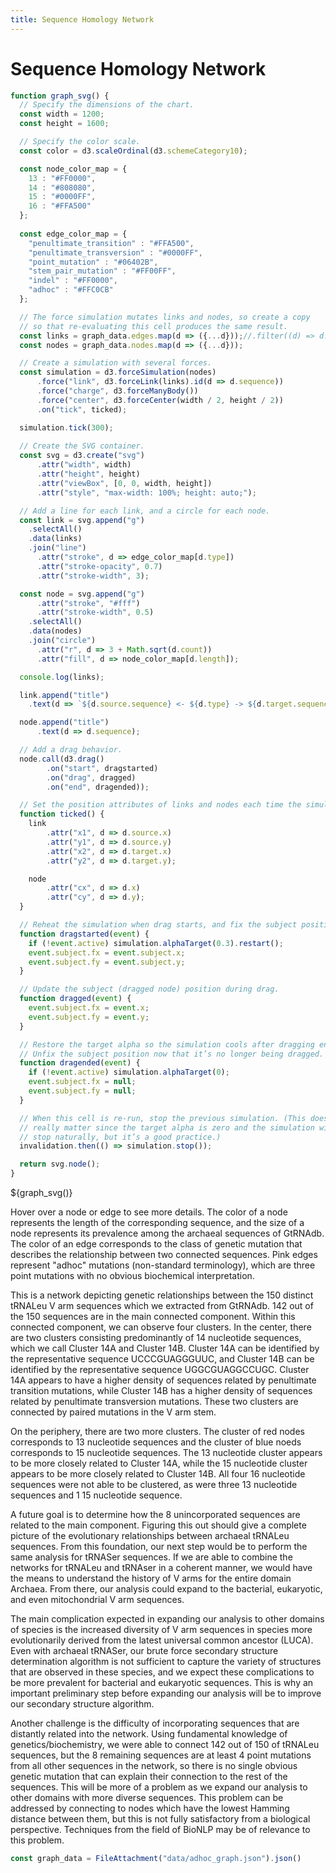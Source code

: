 ```yaml
---
title: Sequence Homology Network
---
```


# Sequence Homology Network


```js
function graph_svg() {
  // Specify the dimensions of the chart.
  const width = 1200;
  const height = 1600;

  // Specify the color scale.
  const color = d3.scaleOrdinal(d3.schemeCategory10);

  const node_color_map = {
    13 : "#FF0000",
    14 : "#808080",
    15 : "#0000FF",
    16 : "#FFA500"
  };
  
  const edge_color_map = {
    "penultimate_transition" : "#FFA500",
    "penultimate_transversion" : "#0000FF",
    "point_mutation" : "#06402B",
    "stem_pair_mutation" : "#FF00FF",
    "indel" : "#FF0000",
    "adhoc" : "#FFC0CB"
  };

  // The force simulation mutates links and nodes, so create a copy
  // so that re-evaluating this cell produces the same result.
  const links = graph_data.edges.map(d => ({...d}));//.filter((d) => d.type !== 'stem_pair_mutation');
  const nodes = graph_data.nodes.map(d => ({...d}));

  // Create a simulation with several forces.
  const simulation = d3.forceSimulation(nodes)
      .force("link", d3.forceLink(links).id(d => d.sequence))
      .force("charge", d3.forceManyBody())
      .force("center", d3.forceCenter(width / 2, height / 2))
      .on("tick", ticked);

  simulation.tick(300);
  
  // Create the SVG container.
  const svg = d3.create("svg")
      .attr("width", width)
      .attr("height", height)
      .attr("viewBox", [0, 0, width, height])
      .attr("style", "max-width: 100%; height: auto;");

  // Add a line for each link, and a circle for each node.
  const link = svg.append("g")
    .selectAll()
    .data(links)
    .join("line")
      .attr("stroke", d => edge_color_map[d.type])
      .attr("stroke-opacity", 0.7)
      .attr("stroke-width", 3);

  const node = svg.append("g")
      .attr("stroke", "#fff")
      .attr("stroke-width", 0.5)
    .selectAll()
    .data(nodes)
    .join("circle")
      .attr("r", d => 3 + Math.sqrt(d.count))
      .attr("fill", d => node_color_map[d.length]);

  console.log(links);

  link.append("title")
    .text(d => `${d.source.sequence} <- ${d.type} -> ${d.target.sequence}`);

  node.append("title")
      .text(d => d.sequence);

  // Add a drag behavior.
  node.call(d3.drag()
        .on("start", dragstarted)
        .on("drag", dragged)
        .on("end", dragended));

  // Set the position attributes of links and nodes each time the simulation ticks.
  function ticked() {
    link
        .attr("x1", d => d.source.x)
        .attr("y1", d => d.source.y)
        .attr("x2", d => d.target.x)
        .attr("y2", d => d.target.y);

    node
        .attr("cx", d => d.x)
        .attr("cy", d => d.y);
  }

  // Reheat the simulation when drag starts, and fix the subject position.
  function dragstarted(event) {
    if (!event.active) simulation.alphaTarget(0.3).restart();
    event.subject.fx = event.subject.x;
    event.subject.fy = event.subject.y;
  }

  // Update the subject (dragged node) position during drag.
  function dragged(event) {
    event.subject.fx = event.x;
    event.subject.fy = event.y;
  }

  // Restore the target alpha so the simulation cools after dragging ends.
  // Unfix the subject position now that it’s no longer being dragged.
  function dragended(event) {
    if (!event.active) simulation.alphaTarget(0);
    event.subject.fx = null;
    event.subject.fy = null;
  }

  // When this cell is re-run, stop the previous simulation. (This doesn’t
  // really matter since the target alpha is zero and the simulation will
  // stop naturally, but it’s a good practice.)
  invalidation.then(() => simulation.stop());

  return svg.node();
}
```

<div class="grid grid-cols-1">
    ${graph_svg()}
</div>

Hover over a node or edge to see more details. The color of a node represents the length of the corresponding sequence, and the size of a node represents its prevalence among the archaeal sequences of GtRNAdb. The color of an edge corresponds to the class of genetic mutation that describes the relationship between two connected sequences. Pink edges represent "adhoc" mutations (non-standard terminology), which are three point mutations with no obvious biochemical interpretation.

This is a network depicting genetic relationships between the 150 distinct tRNALeu V arm sequences which we extracted from GtRNAdb. 142 out of the 150 sequences are in the main connected component. Within this connected component, we can observe four clusters. In the center, there are two clusters consisting predominantly of 14 nucleotide sequences, which we call Cluster 14A and Cluster 14B. Cluster 14A can be identified by the representative sequence UCCCGUAGGGUUC, and Cluster 14B can be identified by the representative sequence UGGCGUAGGCCUGC. Cluster 14A appears to have a higher density of sequences related by penultimate transition mutations, while Cluster 14B has a higher density of sequences related by penultimate transversion mutations. These two clusters are connected by paired mutations in the V arm stem.

On the periphery, there are two more clusters. The cluster of red nodes corresponds to 13 nucleotide sequences and the cluster of blue noeds corresponds to 15 nucleotide sequences. The 13 nucleotide cluster appears to be more closely related to Cluster 14A, while the 15 nucleotide cluster appears to be more closely related to Cluster 14B. All four 16 nucleotide sequences were not able to be clustered, as were three 13 nucleotide sequences and 1 15 nucleotide sequence.

A future goal is to determine how the 8 unincorporated sequences are related to the main component. Figuring this out should give a complete picture of the evolutionary relationships between archaeal tRNALeu sequences. From this foundation, our next step would be to perform the same analysis for tRNASer sequences. If we are able to combine the networks for tRNALeu and tRNAser in a coherent manner, we would have the means to understand the history of V arms for the entire domain Archaea. From there, our analysis could expand to the bacterial, eukaryotic, and even mitochondrial V arm sequences.

The main complication expected in expanding our analysis to other domains of species is the increased diversity of V arm sequences in species more evolutionarily derived from the latest universal common ancestor (LUCA). Even with archaeal tRNASer, our brute force secondary structure determination algorithm is not sufficient to capture the variety of structures that are observed in these species, and we expect these complications to be more prevalent for bacterial and eukaryotic sequences. This is why an important preliminary step before expanding our analysis will be to improve our secondary structure algorithm.

Another challenge is the difficulty of incorporating sequences that are distantly related into the network. Using fundamental knowledge of genetics/biochemistry, we were able to connect 142 out of 150 of tRNALeu sequences, but the 8 remaining sequences are at least 4 point mutations from all other sequences in the network, so there is no single obvious genetic mutation that can explain their connection to the rest of the sequences. This will be more of a problem as we expand our analysis to other domains with more diverse sequences. This problem can be addressed by connecting to nodes which have the lowest Hamming distance between them, but this is not fully satisfactory from a biological perspective. Techniques from the field of BioNLP may be of relevance to this problem.

```js
const graph_data = FileAttachment("data/adhoc_graph.json").json()
```